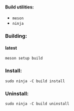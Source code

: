 
#### Build utilities:
* `meson`
* `ninja`

### Building:

#### latest
```shell
meson setup build
```

### Install:
```shell
sudo ninja -C build install
```

### Uninstall:
```shell
sudo ninja -C build uninstall
```

